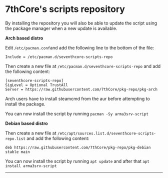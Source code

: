 # 7thCore's scripts repository

By installing the repository you will also be able to update the script using the package manager when a new update is available.

**Arch based distro**

Edit `/etc/pacman.conf`and add the following line to the bottom of the file:

```
Include = /etc/pacman.d/seventhcore-scripts-repo
```

Then create a new file at `/etc/pacman.d/seventhcore-scripts-repo` and add the following content:

```
[seventhcore-scripts-repo]
SigLevel = Optional TrustAll
Server = https://raw.githubusercontent.com/7thCore/pkg-repo/pkg-arch
```

Arch users have to install steamcmd from the aur before attempting to install the package.

You can now install the script by running `pacman -Sy arma3srv-script`

**Debian based distro**

Then create a new file at `/etc/apt/sources.list.d/seventhcore-scripts-repo.list` and add the following content:

```
deb https://raw.githubusercontent.com/7thCore/pkg-repo/pkg-debian stable main
```

You can now install the script by running `apt update` and after that `apt install arma3srv-script`

-------------------------
